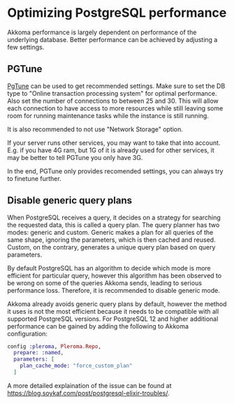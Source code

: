 # Optimizing PostgreSQL performance

Akkoma performance is largely dependent on performance of the underlying database. Better performance can be achieved by adjusting a few settings.

## PGTune

[PgTune](https://pgtune.leopard.in.ua) can be used to get recommended settings. Make sure to set the DB type to "Online transaction processing system" for optimal performance. Also set the number of connections to between 25 and 30. This will allow each connection to have access to more resources while still leaving some room for running maintenance tasks while the instance is still running. 

It is also recommended to not use "Network Storage" option.

If your server runs other services, you may want to take that into account. E.g. if you have 4G ram, but 1G of it is already used for other services, it may be better to tell PGTune you only have 3G.

In the end, PGTune only provides recomended settings, you can always try to finetune further.

## Disable generic query plans

When PostgreSQL receives a query, it decides on a strategy for searching the requested data, this is called a query plan. The query planner has two modes: generic and custom. Generic makes a plan for all queries of the same shape, ignoring the parameters, which is then cached and reused. Custom, on the contrary, generates a unique query plan based on query parameters.

By default PostgreSQL has an algorithm to decide which mode is more efficient for particular query, however this algorithm has been observed to be wrong on some of the queries Akkoma sends, leading to serious performance loss. Therefore, it is recommended to disable generic mode.


Akkoma already avoids generic query plans by default, however the method it uses is not the most efficient because it needs to be compatible with all supported PostgreSQL versions. For PostgreSQL 12 and higher additional performance can be gained by adding the following to Akkoma configuration:
```elixir
config :pleroma, Pleroma.Repo,
  prepare: :named,
  parameters: [
    plan_cache_mode: "force_custom_plan"
  ]
```

A more detailed explaination of the issue can be found at <https://blog.soykaf.com/post/postgresql-elixir-troubles/>.
